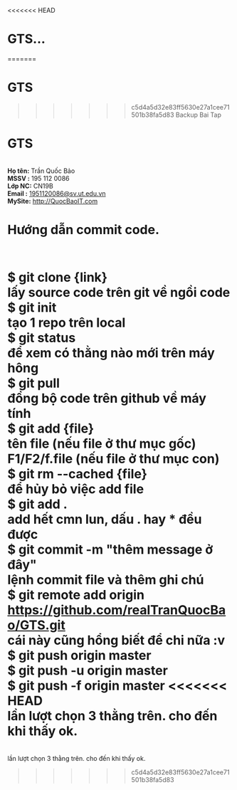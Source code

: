 <<<<<<< HEAD
# GTS...
=======
# GTS
>>>>>>> c5d4a5d32e83ff5630e27a1cee71501b38fa5d83
Backup Bai Tap
# GTS
</br> **Họ tên:** Trần Quốc Bảo
</br> **MSSV  :** 195 112 0086
</br> **Lớp NC:** CN19B
</br> **Email :** 1951120086@sv.ut.edu.vn
</br> **MySite:** http://QuocBaoIT.com
# Hướng dẫn commit code.
</br> **$ git clone {link}**
</br> lấy source code trên git về ngồi code
</br> **$ git init**
</br> tạo 1 repo trên local
</br> **$ git status**
</br> để xem có thằng nào mới trên máy hông
</br> **$ git pull**
</br> đồng bộ code trên github về máy tính
</br> **$ git add {file}**
</br> tên file (nếu file ở thư mục gốc)
</br> F1/F2/f.file (nếu file ở thư mục con)
</br> **$ git rm --cached {file}**
</br> để hủy bỏ việc add file
</br> **$ git add .**
</br> add hết cmn lun, dấu . hay * đều được
</br> **$ git commit -m "thêm message ở đây"**
</br> lệnh commit file và thêm ghi chú
</br> **$ git remote add origin https://github.com/realTranQuocBao/GTS.git**
</br> cái này cũng hổng biết để chi nữa :v
</br> **$ git push origin master**
</br> **$ git push -u origin master**
</br> **$ git push -f origin master**
<<<<<<< HEAD
</br> lần lượt chọn 3 thằng trên. cho đến khi thấy ok.
=======
</br> lần lượt chọn 3 thằng trên. cho đến khi thấy ok.
>>>>>>> c5d4a5d32e83ff5630e27a1cee71501b38fa5d83
